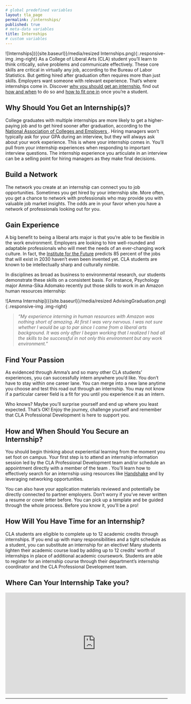 ```yaml
---
# global predefined variables
layout: tla_page
permalink: /internships/
published: true
# meta-data variables
title: Internships
# custom variables
---
```

![Internships]({{site.baseurl}}/media/resized Internships.png){:.responsive-img .img-right}
As a College of Liberal Arts (CLA) student you’ll learn to think critically, solve problems and communicate effectively. These core skills are critical in virtually any job, according to the Bureau of Labor Statistics. But getting hired after graduation often requires more than just skills. Employers want someone with relevant experience. That’s where internships come in. Discover [why you should get an internship](#why-should-you-get-an-internships), find out [how and when](#how-and-when-should-you-secure-an-internship) to do so and [how to fit one in](#how-will-you-have-time-for-an-internship) once you’re a student.

## Why Should You Get an Internship(s)?
College graduates with multiple internships are more likely to get a higher-paying job and to get hired sooner after graduation, according to the [National Association of Colleges and Employers ](https://www.naceweb.org/about-us/press/2018/type-of-internship-experience-affects-job-offer-rates-salary/). Hiring managers won’t typically ask for your GPA during an interview, but they will always ask about your work experience. This is where your internship comes in. You’ll pull from your internship experiences when responding to important interview questions. The internship experience you articulate in an interview can be a selling point for hiring managers as they make final decisions.

## Build a Network
The network you create at an internship can connect you to job opportunities. Sometimes you get hired by your internship site. More often, you get a chance to network with professionals who may provide you with valuable job market insights. The odds are in your favor when you have a network of professionals looking out for you.

## Gain Experience
A big benefit to being a liberal arts major is that you’re able to be flexible in the work environment. Employers are looking to hire well-rounded and adaptable professionals who will meet the needs of an ever-changing work culture. In fact, the [Institute for the Future](https://www.delltechnologies.com/content/dam/delltechnologies/assets/perspectives/2030/pdf/SR1940_IFTFforDellTechnologies_Human-Machine_070517_readerhigh-res.pdf) predicts 85 percent of the jobs that will exist in 2030 haven’t even been invented yet. CLA students are known to be intellectually sharp and culturally nimble.

In disciplines as broad as business to environmental research, our students demonstrate these skills on a consistent basis. For instance, Psychology major Amma-Sika Adomako recently put those skills to work in an Amazon human resources internship:

![Amma Internship]({{site.baseurl}}/media/resized AdvisingGraduation.png){:.responsive-img .img-right}
>_“My experience interning in human resources with Amazon was nothing short of amazing. At first I was very nervous. I was not sure whether I would be up to par since I came from a liberal arts background. It was only after I began working that I realized I had all the skills to be successful in not only this environment but any work environment.”_

## Find Your Passion
As evidenced through Amma’s and so many other CLA students’ experiences, you can successfully intern anywhere you’d like. You don’t have to stay within one career lane. You can merge into a new lane anytime you choose and test this road out through an internship. You may not know if a particular career field is a fit for you until you experience it as an intern. 

Who knows? Maybe you’ll surprise yourself and end up where you least expected. That’s OK! Enjoy the journey, challenge yourself and remember that CLA Professional Development is here to support you.

## How and When Should You Secure an Internship?
You should begin thinking about experiential learning from the moment you set foot on campus. Your first step is to attend an internship information session led by the CLA Professional Development team and/or schedule an appointment directly with a member of the team . You’ll learn how to effectively search for an internship using resources like [Handshake](https://temple.joinhandshake.com/) and by leveraging networking opportunities. 

You can also have your application materials reviewed and potentially be directly connected to partner employers. Don’t worry if you’ve never written a resume or cover letter before. You can pick up a template and be guided through the whole process. Before you know it, you’ll be a pro!

## How Will You Have Time for an Internship?
CLA students are eligible to complete up to 12 academic credits through internships. If you end up with many responsibilities and a tight schedule as a student, you can substitute an internship for an elective! Many students lighten their academic course load by adding up to 12 credits’ worth of internships in place of additional academic coursework. Students are able to register for an internship course through their department’s internship coordinator and the CLA Professional Development team.

## Where Can Your Internship Take you?

<div class="video-container">
  <iframe width="560" height="315" src="https://www.youtube.com/embed/Gdn28mUvR4Y" frameborder="0" allow="accelerometer; autoplay; encrypted-media; gyroscope; picture-in-picture" allowfullscreen></iframe>
</div>

___
